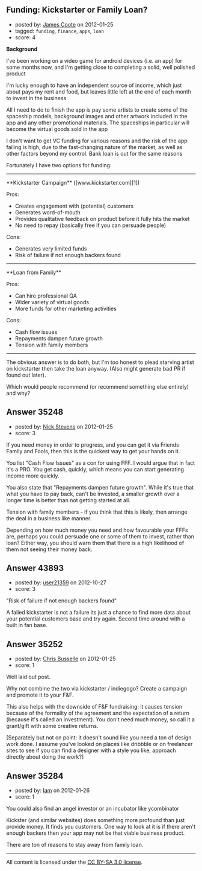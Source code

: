 ## Funding: Kickstarter or Family Loan?

- posted by: [James Coote](https://stackexchange.com/users/-1/15644-james-coote) on 2012-01-25
- tagged: `funding`, `finance`, `apps`, `loan`
- score: 4

**Background** 

I've been working on a video game for android devices (i.e. an app) for some months now, and I'm getting close to completing a solid, well polished product

I'm lucky enough to have an independent source of income, which just about pays my rent and food, but leaves little left at the end of each month to invest in the business

All I need to do to finish the app is pay some artists to create some of the spaceship models, background images and other artwork included in the app and any other promotional materials. The spaceships in particular will become the virtual goods sold in the app

I don't want to get VC funding for various reasons and the risk of the app failing is high, due to the fast-changing nature of the market, as well as other factors beyond my control. Bank loan is out for the same reasons

Fortunately I have two options for funding:

<hr>
**Kickstarter Campaign** ([www.kickstarter.com][1])

Pros:

 - Creates engagement with (potential) customers
 - Generates word-of-mouth
 - Provides qualitative feedback on product before it fully hits the market
 - No need to repay (basically free if you can persuade people)

Cons:

 - Generates very limited funds
 - Risk of failure if not enough backers found

<hr>
**Loan from Family**

Pros:

 - Can hire professional QA
 - Wider variety of virtual goods
 - More funds for other marketing activities

Cons:

 - Cash flow issues
 - Repayments dampen future growth
 - Tension with family members

<hr>
The obvious answer is to do both, but I'm too honest to plead starving artist on kickstarter then take the loan anyway. (Also might generate bad PR if found out later).

Which would people recommend (or recommend something else entirely) and why?


  [1]: http://www.kickstarter.com


## Answer 35248

- posted by: [Nick Stevens](https://stackexchange.com/users/-1/15902-nick-stevens) on 2012-01-25
- score: 3

If you need money in order to progress, and you can get it via Friends Family and Fools, then this is the quickest way to get your hands on it.

You list "Cash Flow Issues" as a con for using FFF. I would argue that in fact it's a PRO. You get cash, quickly, which means you can start generating income more quickly.

You also state that "Repayments dampen future growth". While it's true that what you have to pay back, can't be invested, a smaller growth over a longer time is better than not getting started at all.

Tension with family members - if you think that this is likely, then arrange the deal in a business like manner. 


Depending on how much money you need and how favourable your FFFs are, perhaps you could persuade one or some of them to invest, rather than loan? Either way, you should warn them that there is a high likelihood of them not seeing their money back.


## Answer 43893

- posted by: [user21359](https://stackexchange.com/users/-1/21359-user21359) on 2012-10-27
- score: 3

"Risk of failure if not enough backers found" 

A failed kickstarter is not a failure its just a chance to find more data about your potential customers base and try again. Second time around with a built in fan base.


## Answer 35252

- posted by: [Chris Busselle](https://stackexchange.com/users/-1/15404-chris-busselle) on 2012-01-25
- score: 1

Well laid out post. 

Why not combine the two via kickstarter / indiegogo? Create a campaign and promote it to your F&F. 

This also helps with the downside of F&F fundraising: it causes tension because of the formality of the agreement and the expectation of a return (because it's called an investment). You don't need much money, so call it a grant/gift with some creative returns.

[Separately but not on point: it doesn't sound like you need a ton of design work done. I assume you've looked on places like dribbble or on freelancer sites to see if you can find a designer with a style you like, approach directly about doing the work?]


## Answer 35284

- posted by: [Iam](https://stackexchange.com/users/-1/15609-iam) on 2012-01-26
- score: 1

You could also find an angel investor or an incubator like ycombinator

Kickster (and similar websites) does something more profound than just provide money. It finds you customers. One way to look at it is if there aren't enough backers then your app may not be that viable business product.

There are ton of reasons to stay away from family loan.



---

All content is licensed under the [CC BY-SA 3.0 license](https://creativecommons.org/licenses/by-sa/3.0/).

